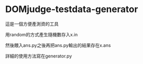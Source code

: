 # DOMjudge-testdata-generator

這是一個方便產測資的工具

用random的方式產生隨機數存入x.in

然後餵入ans.py之後再把ans.py輸出的結果存在x.ans

詳細的使用方法寫在generator.py



